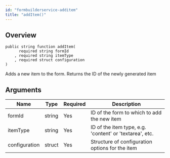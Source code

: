 ```yaml
---
id: "formbuilderservice-additem"
title: "addItem()"
---
```



## Overview




```luceescript
public string function addItem(
      required string formId       
    , required string itemType     
    , required struct configuration
)
```

Adds a new item to the form. Returns the ID of the
newly generated item

## Arguments


<div class="table-responsive"><table class="table"><thead><tr><th>Name</th><th>Type</th><th>Required</th><th>Description</th></tr></thead><tbody><tr><td>formId</td><td>string</td><td>Yes</td><td>ID of the form to which to add the new item</td></tr><tr><td>itemType</td><td>string</td><td>Yes</td><td>ID of the item type, e.g. 'content' or 'textarea', etc.</td></tr><tr><td>configuration</td><td>struct</td><td>Yes</td><td>Structure of configuration options for the item</td></tr></tbody></table></div>